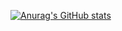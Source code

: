 [![Anurag's GitHub stats](https://github-readme-stats.vercel.app/api?username=DanyB0&theme=onedark&count_private=true&show_icons=true)](https://github.com/anuraghazra/github-readme-stats)
